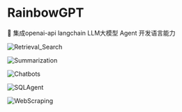 ﻿# RainbowGPT

🚀 集成openai-api langchain LLM大模型 Agent 开发语言能力

![Retrieval_Search](https://github.com/ZhuJD-China/RainbowGPT/blob/master/imgs/Retrieval_Search.png)

![Summarization](https://github.com/ZhuJD-China/RainbowGPT/blob/master/imgs/Summarization.png)

![Chatbots]([https://github.com/ZhuJD-China/RainbowGPT\imgs\Chatbots.png](https://github.com/ZhuJD-China/RainbowGPT/blob/master/imgs/Chatbots.png))

![SQLAgent](https://github.com/ZhuJD-China/RainbowGPT/blob/master/imgs/SQLAgent.png)

![WebScraping](https://github.com/ZhuJD-China/RainbowGPT/blob/master/imgs/WebScraping.png)

